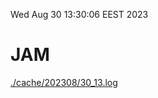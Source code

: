 Wed Aug 30 13:30:06 EEST 2023
# JAM
<a href='./cache/202308/30_13.log'>./cache/202308/30_13.log</a>
